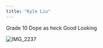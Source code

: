 ```yaml
---
title: "Kyle Liu"
---
```


Grade 10
Dope as heck
Good Looking

![IMG_2237](https://user-images.githubusercontent.com/87028408/172632033-d52d3078-65b7-4e5c-80e5-a6da6ea316f3.jpg)


